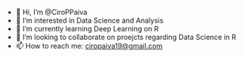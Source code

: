 - 👋 Hi, I’m @CiroPPaiva
- 👀 I’m interested in Data Science and Analysis
- 🌱 I’m currently learning Deep Learning on R
- 💞️ I’m looking to collaborate on proejcts regarding Data Science in R
- 📫 How to reach me: ciropaiva19@gmail.com

<!---
CiroPPaiva/CiroPPaiva is a ✨ special ✨ repository because its `README.md` (this file) appears on your GitHub profile.
You can click the Preview link to take a look at your changes.
--->
